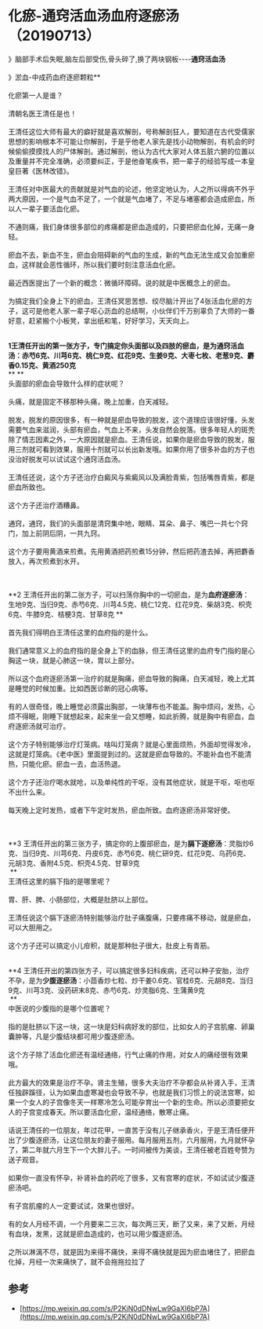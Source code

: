 # 化瘀-通窍活血汤血府逐瘀汤（20190713）

》脑部手术后失眠,脑左后部受伤,骨头碎了,换了两块钢板----**通窍活血汤**<br />**<br />**》淤血-中成药血府逐瘀颗粒**<br />
<br />化瘀第一人是谁？<br /> <br />清朝名医王清任是也！<br /> <br />王清任这位大师有最大的癖好就是喜欢解剖，号称解剖狂人，要知道在古代受儒家思想的影响根本不可能让你解剖，于是乎他老人家先是找小动物解剖，有机会的时候偷偷摸摸找人的尸体解剖。通过解剖，他认为古代大家对人体五脏六腑的位置以及重量并不完全准确，必须要纠正，于是他奋笔疾书，把一辈子的经验写成一本皇皇巨著《医林改错》。<br /> <br />王清任对中医最大的贡献就是对气血的论述，他坚定地认为，人之所以得病不外乎两大原因，一个是气血不足了，一个就是气血堵了，不足与堵塞都会造成瘀血，所以人一辈子要活血化瘀。<br /> <br />不通则痛，我们身体很多部位的疼痛都是瘀血造成的，只要把瘀血化掉，无痛一身轻。<br /> <br />瘀血不去，新血不生，瘀血会阻碍新的气血的生成，新的气血无法生成又会加重瘀血，这样就会恶性循环，所以我们要时刻注意活血化瘀。<br /> <br />最近西医提出了一个新的概念：微循环障碍。说的就是中医概念上的瘀血。<br /> <br />为搞定我们全身上下的瘀血，王清任冥思苦想、绞尽脑汁开出了4张活血化瘀的方子，这可是他老人家一辈子呕心沥血的总结啊，小伙伴们千万别辜负了大师的一番好意，赶紧搬个小板凳，拿出纸和笔，好好学习，天天向上。

 <br />**1王清任开出的第一张方子，专门搞定你头面部以及四肢的瘀血，是为****通窍活血汤****：赤芍6克、川芎6克、桃仁9克、红花9克、生姜9克、大枣七枚、老葱9克、麝香0.15克、黄酒250克**<br />** **<br />头面部的瘀血会导致什么样的症状呢？<br /> <br />头痛，就是固定不移那种头痛，晚上加重，白天减轻。<br /> <br />脱发，脱发的原因很多，有一种就是瘀血导致的脱发，这个道理应该很好懂，头发需要气血来滋润，头部有瘀血，气血上不来，头发自然会脱落。很多年轻人的斑秃除了情志因素之外，一大原因就是瘀血。王清任说，如果你是瘀血导致的脱发，服用三剂就可看到效果，服用十剂就可以长出新发哦。如果你用了很多补血的方子也没治好脱发可以试试这个通窍活血汤。<br /> <br />王清任还说，这个方子还治疗白癜风与紫癜风以及满脸青紫，包括嘴唇青紫，都是瘀血所致也。<br /> <br />这个方子还治疗酒糟鼻。<br /> <br />通窍，通窍，我们的头面部是清窍集中地，眼睛、耳朵、鼻子、嘴巴一共七个窍门，加上前阴后阴，一共九窍。<br /> <br />这个方子要用黄酒来煎煮。先用黄酒把药煎煮15分钟，然后把药渣去掉，再把麝香放入，再次煎煮到水开。

 <br /> <br />**2 王清任开出的第二张方子，可以扫荡你胸中的一切瘀血，是为****血府逐瘀汤****：生地9克、当归9克、赤芍6克、川芎4.5克、桃仁12克、红花9克、柴胡3克、枳壳6克、牛膝9克、桔梗3克、甘草8克 **<br /> <br />首先我们得明白王清任这里的血府指的是什么。<br /> <br />我们通常意义上的血府指的是全身上下的血脉，但王清任这里的血府专门指的是心胸这一块，就是心肺这一块，胃以上部分。<br /> <br />所以这个血府逐瘀汤第一治疗的就是胸痛，瘀血导致的胸痛，白天减轻，晚上尤其是睡觉的时候加重。比如西医诊断的冠心病等。<br /> <br />有的人很奇怪，晚上睡觉必须露出胸部，一块薄布也不能盖。胸中烦闷，发热，心烦不得眠，刚睡下就想起来，起来坐一会又想睡，如此折腾，就是胸中有瘀血，血府逐瘀汤就可治疗。<br /> <br />这个方子特别能够治疗灯笼病。啥叫灯笼病？就是心里面烦热，外面却觉得发冷，这就是灯笼病。《老中医》里面提到过的。这就是瘀血导致的。不能补血也不能清热，只能化瘀。瘀血一去，血活热退。<br /> <br />这个方子还治疗喝水就呛，以及单纯性的干呕，没有其他症状，就是干呕，呕也呕不出什么来。<br /> <br />每天晚上定时发热，或者下午定时发热，瘀血所致。血府逐瘀汤非常好使。<br /> <br /> <br />


**3 王清任开出的第三张方子，搞定你的上腹部瘀血，是为****膈下逐瘀汤****：灵脂炒6克、当归9克、川芎6克、丹皮6克、赤芍6克、桃仁研9克、红花9克、乌药6克、元胡3克、香附4.5克、枳壳4.5克、甘草9克 **<br />** **<br />王清任这里的膈下指的是哪里呢？<br /> <br />胃、肝、脾、小肠部位，大概是肚脐以上部位。<br /> <br />王清任说这个膈下逐瘀汤特别能够治疗肚子痛腹痛，只要疼痛不移动，就是瘀血，可以大胆用之。<br /> <br />这个方子还可以搞定小儿疳积，就是那种肚子很大，肚皮上有青筋。

 <br />**4 王清任开出的第四张方子，可以搞定很多妇科疾病，还可以种子安胎，治疗不孕，是为****少腹逐瘀汤****：小茴香炒七粒、炒干姜0.6克、官桂6克、元胡8克、当归9克、川芎3克、没药研末8克、赤芍6克、炒灵脂6克、生蒲黄9克 **<br />** **<br />中医说的少腹指的是哪个位置呢？<br /> <br />指的是肚脐以下这一块，这一块是妇科病好发的部位，比如女人的子宫肌瘤、卵巢囊肿等，凡是少腹结块都可用少腹逐瘀汤。<br /> <br />这个方子除了活血化瘀还有温经通络，行气止痛的作用，对女人的痛经很有效果哦。<br /> <br />此方最大的效果是治疗不孕。肾主生殖，很多大夫治疗不孕都会从补肾入手，王清任独辟蹊径，认为如果血虚寒凝也会导致不孕，也就是我们习惯上的说法宫寒，如果一个女人的子宫像冬天一样寒冷怎么可能孕育出一个新的生命。所以必须要把女人的子宫变成春天。所以要活血化瘀，温经通络，散寒止痛。<br /> <br />话说王清任的一位朋友，年过花甲，一直苦于没有儿子继承香火，于是王清任便开出了少腹逐瘀汤，让这位朋友的妻子服用。每月服用五剂，六月服用，九月就怀孕了，第二年就六月生下一个大胖儿子。一时间被传为美谈，王清任被老百姓夸赞为送子观音。<br /> <br />如果你一直没有怀孕，补肾补血的药吃了很多，又有宫寒的症状，不如试试少腹逐瘀汤吧。<br /> <br />有子宫肌瘤的人一定要试试，效果也很好。<br /> <br />有的女人月经不调，一个月要来二三次，每次两三天，断了又来，来了又断，月经有血块，发黑，这就是瘀血造成的，也可以用少腹逐瘀汤。<br /> <br />之所以淋漓不尽，就是因为来得不痛快，来得不痛快就是因为瘀血堵住了，把瘀血化掉，月经一次来痛快了，就不会拖拖拉拉了




<a name="jwqFV"></a>
## 参考

- [https://mp.weixin.qq.com/s/P2KjN0dDNwLw9GaXI6bP7A](https://mp.weixin.qq.com/s/P2KjN0dDNwLw9GaXI6bP7A)
